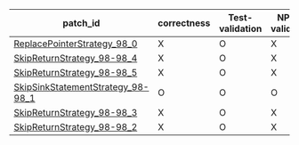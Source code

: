  | patch_id |correctness |Test-validation |NPEX-validation |
 |--- | --- | --- | --- | 
 | [ReplacePointerStrategy_98_0](./patches/ReplacePointerStrategy_98_0/patch.java#L98) | X | O | X | 
 | [SkipReturnStrategy_98-98_4](./patches/SkipReturnStrategy_98-98_4/patch.java#L98) | X | O | X | 
 | [SkipReturnStrategy_98-98_5](./patches/SkipReturnStrategy_98-98_5/patch.java#L98) | X | O | X | 
 | [SkipSinkStatementStrategy_98-98_1](./patches/SkipSinkStatementStrategy_98-98_1/patch.java#L98) | O | O | O | 
 | [SkipReturnStrategy_98-98_3](./patches/SkipReturnStrategy_98-98_3/patch.java#L98) | X | O | X | 
 | [SkipReturnStrategy_98-98_2](./patches/SkipReturnStrategy_98-98_2/patch.java#L98) | X | O | X | 
